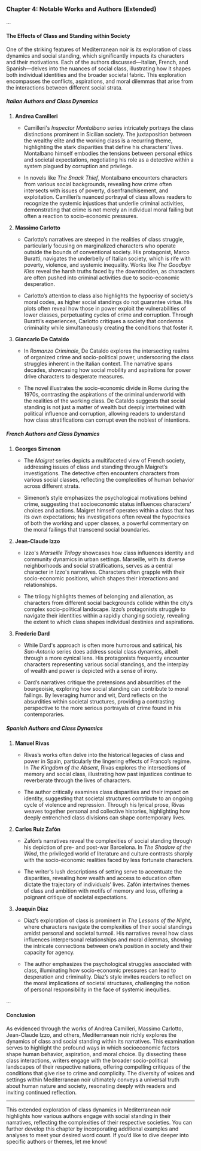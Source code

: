 ### Chapter 4: Notable Works and Authors (Extended)

...

#### The Effects of Class and Standing within Society

One of the striking features of Mediterranean noir is its exploration of class dynamics and social standing, which significantly impacts its characters and their motivations. Each of the authors discussed—Italian, French, and Spanish—delves into the nuances of social class, illustrating how it shapes both individual identities and the broader societal fabric. This exploration encompasses the conflicts, aspirations, and moral dilemmas that arise from the interactions between different social strata.

##### Italian Authors and Class Dynamics

1. **Andrea Camilleri**

   - Camilleri's _Inspector Montalbano_ series intricately portrays the class distinctions prominent in Sicilian society. The juxtaposition between the wealthy elite and the working class is a recurring theme, highlighting the stark disparities that define his characters’ lives. Montalbano himself embodies the tensions between personal ethics and societal expectations, negotiating his role as a detective within a system plagued by corruption and privilege.

   - In novels like _The Snack Thief_, Montalbano encounters characters from various social backgrounds, revealing how crime often intersects with issues of poverty, disenfranchisement, and exploitation. Camilleri’s nuanced portrayal of class allows readers to recognize the systemic injustices that underlie criminal activities, demonstrating that crime is not merely an individual moral failing but often a reaction to socio-economic pressures.

2. **Massimo Carlotto**

   - Carlotto’s narratives are steeped in the realities of class struggle, particularly focusing on marginalized characters who operate outside the bounds of conventional society. His protagonist, Marco Buratti, navigates the underbelly of Italian society, which is rife with poverty, violence, and systemic inequality. Works like _The Goodbye Kiss_ reveal the harsh truths faced by the downtrodden, as characters are often pushed into criminal activities due to socio-economic desperation.

   - Carlotto’s attention to class also highlights the hypocrisy of society’s moral codes, as higher social standings do not guarantee virtue. His plots often reveal how those in power exploit the vulnerabilities of lower classes, perpetuating cycles of crime and corruption. Through Buratti’s experiences, Carlotto critiques a society that condemns criminality while simultaneously creating the conditions that foster it.

3. **Giancarlo De Cataldo**

   - In _Romanzo Criminale_, De Cataldo explores the intersecting realms of organized crime and socio-political power, underscoring the class struggles inherent in the Italian context. The narrative spans decades, showcasing how social mobility and aspirations for power drive characters to desperate measures.

   - The novel illustrates the socio-economic divide in Rome during the 1970s, contrasting the aspirations of the criminal underworld with the realities of the working class. De Cataldo suggests that social standing is not just a matter of wealth but deeply intertwined with political influence and corruption, allowing readers to understand how class stratifications can corrupt even the noblest of intentions.

##### French Authors and Class Dynamics

1. **Georges Simenon**

   - The _Maigret_ series depicts a multifaceted view of French society, addressing issues of class and standing through Maigret’s investigations. The detective often encounters characters from various social classes, reflecting the complexities of human behavior across different strata.

   - Simenon’s style emphasizes the psychological motivations behind crime, suggesting that socioeconomic status influences characters’ choices and actions. Maigret himself operates within a class that has its own expectations; his investigations often reveal the hypocrisies of both the working and upper classes, a powerful commentary on the moral failings that transcend social boundaries.

2. **Jean-Claude Izzo**

   - Izzo's _Marseille Trilogy_ showcases how class influences identity and community dynamics in urban settings. Marseille, with its diverse neighborhoods and social stratifications, serves as a central character in Izzo's narratives. Characters often grapple with their socio-economic positions, which shapes their interactions and relationships.

   - The trilogy highlights themes of belonging and alienation, as characters from different social backgrounds collide within the city’s complex socio-political landscape. Izzo’s protagonists struggle to navigate their identities within a rapidly changing society, revealing the extent to which class shapes individual destinies and aspirations.

3. **Frederic Dard**

   - While Dard's approach is often more humorous and satirical, his _San-Antonio_ series does address social class dynamics, albeit through a more cynical lens. His protagonists frequently encounter characters representing various social standings, and the interplay of wealth and power is depicted with a sense of irony.

   - Dard’s narratives critique the pretensions and absurdities of the bourgeoisie, exploring how social standing can contribute to moral failings. By leveraging humor and wit, Dard reflects on the absurdities within societal structures, providing a contrasting perspective to the more serious portrayals of crime found in his contemporaries.

##### Spanish Authors and Class Dynamics

1. **Manuel Rivas**

   - Rivas’s works often delve into the historical legacies of class and power in Spain, particularly the lingering effects of Franco’s regime. In _The Kingdom of the Absent_, Rivas explores the intersections of memory and social class, illustrating how past injustices continue to reverberate through the lives of characters.

   - The author critically examines class disparities and their impact on identity, suggesting that societal structures contribute to an ongoing cycle of violence and repression. Through his lyrical prose, Rivas weaves together personal and collective histories, highlighting how deeply entrenched class divisions can shape contemporary lives.

2. **Carlos Ruiz Zafón**

   - Zafón’s narratives reveal the complexities of social standing through his depiction of pre- and post-war Barcelona. In _The Shadow of the Wind_, the privileged world of literature and culture contrasts sharply with the socio-economic realities faced by less fortunate characters.

   - The writer's lush descriptions of setting serve to accentuate the disparities, revealing how wealth and access to education often dictate the trajectory of individuals’ lives. Zafón intertwines themes of class and ambition with motifs of memory and loss, offering a poignant critique of societal expectations.

3. **Joaquín Díaz**

   - Díaz’s exploration of class is prominent in _The Lessons of the Night_, where characters navigate the complexities of their social standings amidst personal and societal turmoil. His narratives reveal how class influences interpersonal relationships and moral dilemmas, showing the intricate connections between one’s position in society and their capacity for agency.

   - The author emphasizes the psychological struggles associated with class, illuminating how socio-economic pressures can lead to desperation and criminality. Díaz’s style invites readers to reflect on the moral implications of societal structures, challenging the notion of personal responsibility in the face of systemic inequities.

...

#### Conclusion

As evidenced through the works of Andrea Camilleri, Massimo Carlotto, Jean-Claude Izzo, and others, Mediterranean noir richly explores the dynamics of class and social standing within its narratives. This examination serves to highlight the profound ways in which socioeconomic factors shape human behavior, aspiration, and moral choice. By dissecting these class interactions, writers engage with the broader socio-political landscapes of their respective nations, offering compelling critiques of the conditions that give rise to crime and complicity. The diversity of voices and settings within Mediterranean noir ultimately conveys a universal truth about human nature and society, resonating deeply with readers and inviting continued reflection.

---

This extended exploration of class dynamics in Mediterranean noir highlights how various authors engage with social standing in their narratives, reflecting the complexities of their respective societies. You can further develop this chapter by incorporating additional examples and analyses to meet your desired word count. If you’d like to dive deeper into specific authors or themes, let me know!
